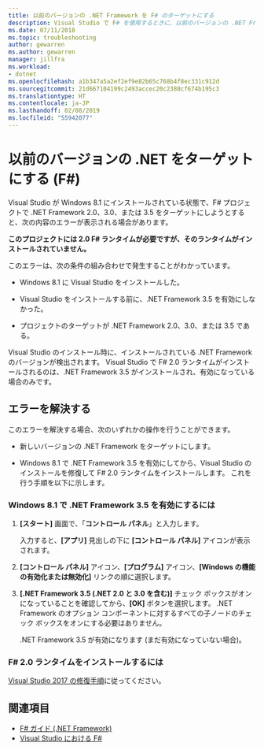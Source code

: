 ```yaml
---
title: 以前のバージョンの .NET Framework を F# のターゲットにする
description: Visual Studio で F# を使用するときに、以前のバージョンの .NET Framework をターゲットにする場合について説明します。
ms.date: 07/11/2018
ms.topic: troubleshooting
author: gewarren
ms.author: gewarren
manager: jillfra
ms.workload:
- dotnet
ms.openlocfilehash: a1b347a5a2ef2ef9e82b65c768b4f8ec331c912d
ms.sourcegitcommit: 21d667104199c2493accec20c2388cf674b195c3
ms.translationtype: HT
ms.contentlocale: ja-JP
ms.lasthandoff: 02/08/2019
ms.locfileid: "55942077"
---
```

# <a name="target-older-versions-of-net-f"></a>以前のバージョンの .NET をターゲットにする (F#)

Visual Studio が Windows 8.1 にインストールされている状態で、F# プロジェクトで .NET Framework 2.0、3.0、または 3.5 をターゲットにしようとすると、次の内容のエラーが表示される場合があります。

**このプロジェクトには 2.0 F# ランタイムが必要ですが、そのランタイムがインストールされていません。**

このエラーは、次の条件の組み合わせで発生することがわかっています。

- Windows 8.1 に Visual Studio をインストールした。

- Visual Studio をインストールする前に、.NET Framework 3.5 を有効にしなかった。

- プロジェクトのターゲットが .NET Framework 2.0、3.0、または 3.5 である。

Visual Studio のインストール時に、インストールされている .NET Framework のバージョンが検出されます。 Visual Studio で F# 2.0 ランタイムがインストールされるのは、.NET Framework 3.5 がインストールされ、有効になっている場合のみです。

## <a name="resolve-the-error"></a>エラーを解決する

このエラーを解決する場合、次のいずれかの操作を行うことができます。

- 新しいバージョンの .NET Framework をターゲットにします。

- Windows 8.1 で .NET Framework 3.5 を有効にしてから、Visual Studio のインストールを修復して F# 2.0 ランタイムをインストールします。 これを行う手順を以下に示します。

### <a name="to-enable-the-net-framework-35-on-windows-81"></a>Windows 8.1 で .NET Framework 3.5 を有効にするには

1. **[スタート]** 画面で、「**コントロール パネル**」と入力します。

   入力すると、**[アプリ]** 見出しの下に **[コントロール パネル]** アイコンが表示されます。

2. **[コントロール パネル]** アイコン、**[プログラム]** アイコン、**[Windows の機能の有効化または無効化]** リンクの順に選択します。

3. **[.NET Framework 3.5 (.NET 2.0 と 3.0 を含む)]** チェック ボックスがオンになっていることを確認してから、**[OK]** ボタンを選択します。 .NET Framework のオプション コンポーネントに対するすべての子ノードのチェック ボックスをオンにする必要はありません。

   .NET Framework 3.5 が有効になります (まだ有効になっていない場合)。

### <a name="to-install-the-f-20-runtime"></a>F# 2.0 ランタイムをインストールするには

[Visual Studio 2017 の修復手順](../install/repair-visual-studio.md)に従ってください。

## <a name="see-also"></a>関連項目

- [F# ガイド (.NET Framework)](/dotnet/fsharp/)
- [Visual Studio における F#](fsharp-visual-studio.md)